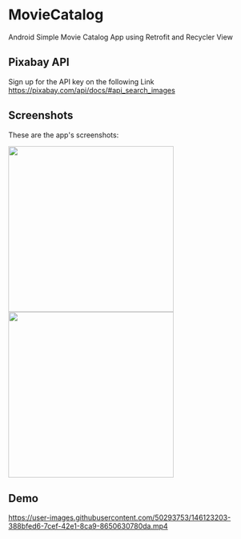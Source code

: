 # MovieCatalog
Android Simple Movie Catalog App using Retrofit and Recycler View

## Pixabay API
Sign up for the API key  on the following Link https://pixabay.com/api/docs/#api_search_images

## Screenshots
These are the app's screenshots:

<img src="screenshots/demo1.png" width="330"/><img src="screenshots/demo2.png" width="330"/>

## Demo
https://user-images.githubusercontent.com/50293753/146123203-388bfed6-7cef-42e1-8ca9-8650630780da.mp4
